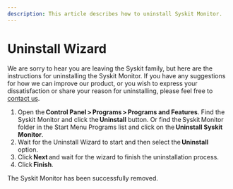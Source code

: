 ```yaml
---
description: This article describes how to uninstall Syskit Monitor.
---
```


# Uninstall Wizard

We are sorry to hear you are leaving the Syskit family, but here are the instructions for uninstalling the Syskit Monitor. If you have any suggestions for how we can improve our product, or you wish to express your dissatisfaction or share your reason for uninstalling, please feel free to [contact us](https://www.syskit.com/company/contact-us).

1. Open the **Control Panel &gt; Programs &gt; Programs and Features**. Find the Syskit Monitor and click the **Uninstall** button. Or find the Syskit Monitor folder in the Start Menu Programs list and click on the **Uninstall Syskit Monitor**.
2. Wait for the Uninstall Wizard to start and then select the **Uninstall** option.
3. Click **Next** and wait for the wizard to finish the uninstallation process.
4. Click **Finish**.

The Syskit Monitor has been successfully removed.

